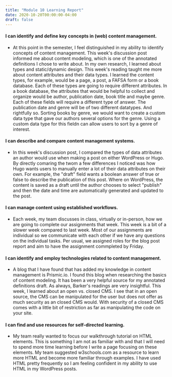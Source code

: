 ```yaml
---
title: "Module 10 Learning Report"
date: 2020-10-20T00:00:00-04:00
draft: false
---
```


#### I can identify and define key concepts in (web) content management.
- At this point in the semester, I feel distinguished in my ability to identify concepts of content management. This week's discussion post informed me about content modeling, which is one of the annotated definitions I chose to write about. In my own research, I learned about types and static/dynamic design. This week's reading taught me more about content attributes and their data types. I learned the content types, for example, would be a page, a post, a FAFSA form or a book database. Each of these types are going to require different attributes. In a book database, the attributes that would be helpful to collect and organize would be author, publication date, book title and maybe genre. Each of these fields will require a different type of answer. The publication date and genre will be of two different datatypes. And rightfully so. Sorting books by genre, we would want to create a custom data type that gave our authors several options for the genre. Using a custom data type for this fieldn can allow users to sort by a genre of interest.

#### I can describe and compare content management systems.
- In this week's discussion post, I compared the types of data attributes an author would use when making a post on either WordPress or Hugo. By directly comaring the twom a few differences I noticed was how Hugo wants users to manually enter a lot of their data attributes on their own. For example, the "draft" field wants a boolean answer of true or false to describe the publication of this post. Where on WordPress, the content is saved as a draft until the author chooses to select "publish" and then the date and time are automatically generated and updated to the post.

#### I can manage content using established workflows.
- Each week, my team discusses in class, virtually or in-person, how we are going to complete our assignments that week. This week is a bit of a slower week compared to last week. Most of our assignments are individual so we communicate with each other if we have any questions on the individual tasks. Per usual, we assigned roles for the blog post report and aim to have the assignment commpleted by Friday.

#### I can identify and employ technologies related to content management.
- A blog that I have found that has added my knowledge in content management is Prismic.io. I found this blog when researching the basics of content modeling. It has been a very helpful source for my annotated definitions draft. As always, Barker's readings are very insightful. This week, I learned about an open vs. closed CMS. I see that in an open source, the CMS can be manipulated for the user but does not offer as much security as an closed CMS would. With security of a closed CMS comes with a little bit of restriction as far as manipulating the code on your site. 

#### I can find and use resources for self-directed learning.
- My team really wanted to focus our walkthrough tutorial on HTML elements. This is something I am not as familiar with and that I will need to spend more time learning before I write a page focusing on these elements. My team suggested w3schools.com as a resource to learn more HTML and become more familiar through examples. I have used HTML pretty frequently so I am feeling confident in my ability to use HTML in my WordPress posts.
